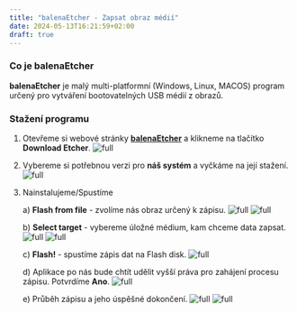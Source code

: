 ```yaml
---
title: "balenaEtcher - Zapsat obraz médií"
date: 2024-05-13T16:21:59+02:00
draft: true
---
```


### Co je balenaEtcher

**balenaEtcher** je malý multi-platformní (Windows, Linux, MACOS) program určený pro vytváření bootovatelných USB médií z obrazů.


### Stažení programu
1) Otevřeme si webové stránky **[balenaEtcher](https://etcher.balena.io/)** a klikneme na tlačítko **Download Etcher**.
![full](1.jpg)

2) Vybereme si potřebnou verzi pro **náš systém** a vyčkáme na její stažení.
![full](2.jpg)

3) Nainstalujeme/Spustíme

    a) **Flash from file** - zvolíme nás obraz určený k zápisu.
    ![full](3.jpg)
    ![full](4.jpg)

    b) **Select target** - vybereme úložné médium, kam chceme data zapsat.
    ![full](5.jpg)
    ![full](6.jpg)

    c) **Flash!** - spustíme zápis dat na Flash disk.
    ![full](7.jpg)
    
    d) Aplikace po nás bude chtít udělit vyšší práva pro zahájení procesu zápisu. Potvrdíme **Ano**.
    ![full](8.jpg)

    e) Průběh zápisu a jeho úspěšné dokončení.
    ![full](9.jpg)
    ![full](10.jpg)
